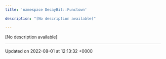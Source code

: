 ```yaml
---
title: 'namespace DecayBit::Functown'

description: "[No description available]"

---
```







[No description available]






-------------------------------

Updated on 2022-08-01 at 12:13:32 +0000